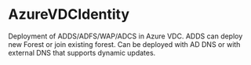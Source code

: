 # AzureVDCIdentity
Deployment of ADDS/ADFS/WAP/ADCS in Azure VDC. ADDS can deploy new Forest or join existing forest. Can be deployed with AD DNS or with external DNS that supports dynamic updates.
